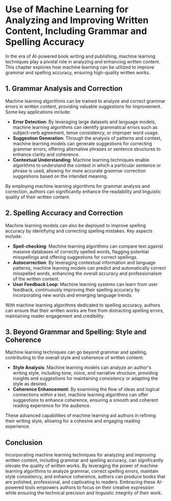 Use of Machine Learning for Analyzing and Improving Written Content, Including Grammar and Spelling Accuracy
=======================================================================================================================

In the era of AI-powered book writing and publishing, machine learning techniques play a pivotal role in analyzing and enhancing written content. This chapter explores how machine learning can be utilized to improve grammar and spelling accuracy, ensuring high-quality written works.

**1. Grammar Analysis and Correction**
--------------------------------------

Machine learning algorithms can be trained to analyze and correct grammar errors in written content, providing valuable suggestions for improvement. Some key applications include:

* **Error Detection**: By leveraging large datasets and language models, machine learning algorithms can identify grammatical errors such as subject-verb agreement, tense consistency, or improper word usage.
* **Suggestion Generation**: Through the analysis of patterns and context, machine learning models can generate suggestions for correcting grammar errors, offering alternative phrases or sentence structures to enhance clarity and coherence.
* **Contextual Understanding**: Machine learning techniques enable algorithms to understand the context in which a particular sentence or phrase is used, allowing for more accurate grammar correction suggestions based on the intended meaning.

By employing machine learning algorithms for grammar analysis and correction, authors can significantly enhance the readability and linguistic quality of their written content.

**2. Spelling Accuracy and Correction**
---------------------------------------

Machine learning models can also be deployed to improve spelling accuracy by identifying and correcting spelling mistakes. Key aspects include:

* **Spell-checking**: Machine learning algorithms can compare text against massive databases of correctly spelled words, flagging potential misspellings and offering suggestions for correct spellings.
* **Autocorrection**: By leveraging contextual information and language patterns, machine learning models can predict and automatically correct misspelled words, enhancing the overall accuracy and professionalism of the written content.
* **User Feedback Loop**: Machine learning systems can learn from user feedback, continuously improving their spelling accuracy by incorporating new words and emerging language trends.

With machine learning algorithms dedicated to spelling accuracy, authors can ensure that their written works are free from distracting spelling errors, maintaining reader engagement and credibility.

**3. Beyond Grammar and Spelling: Style and Coherence**
-------------------------------------------------------

Machine learning techniques can go beyond grammar and spelling, contributing to the overall style and coherence of written content:

* **Style Analysis**: Machine learning models can analyze an author's writing style, including tone, voice, and narrative structure, providing insights and suggestions for maintaining consistency or adapting the style as desired.
* **Coherence Enhancement**: By examining the flow of ideas and logical connections within a text, machine learning algorithms can offer suggestions to enhance coherence, ensuring a smooth and coherent reading experience for the audience.

These advanced capabilities of machine learning aid authors in refining their writing style, allowing for a cohesive and engaging reading experience.

**Conclusion**
--------------

Incorporating machine learning techniques for analyzing and improving written content, including grammar and spelling accuracy, can significantly elevate the quality of written works. By leveraging the power of machine learning algorithms to analyze grammar, correct spelling errors, maintain style consistency, and enhance coherence, authors can produce books that are polished, professional, and captivating to readers. Embracing these AI-powered tools empowers authors to focus on their creative expression while ensuring the technical precision and linguistic integrity of their work.
